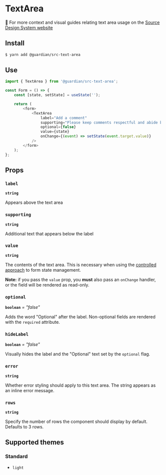 # TextArea

📣 For more context and visual guides relating text area usage on the [Source Design System website](https://www.theguardian.design/2a1e5182b/p/77ee17-overview)

## Install

```sh
$ yarn add @guardian/src-text-area
```

## Use

```js
import { TextArea } from '@guardian/src-text-area';

const Form = () => {
    const [state, setState] = useState('');

    return (
        <form>
            <TextArea
                label="Add a comment"
                supporting="Please keep comments respectful and abide by the community guidelines."
                optional={false}
                value={state}
                onChange={(event) => setState(event.target.value)}
            />
        </form>
    );
};
```

## Props

### `label`

**`string`**

Appears above the text area

### `supporting`

**`string`**

Additional text that appears below the label

### `value`

**`string`**

The contents of the text area. This is necessary when using the [controlled approach](https://reactjs.org/docs/forms.html#controlled-components) to form state management.

**Note:** if you pass the `value` prop, you **must** also pass an `onChange` handler, or the field will be rendered as read-only.

### `optional`

**`boolean`** _= "false"_

Adds the word "Optional" after the label. Non-optional fields are rendered with the `required` attribute.

### `hideLabel`

**`boolean`** _= "false"_

Visually hides the label and the "Optional" text set by the `optional` flag.

### `error`

**`string`**

Whether error styling should apply to this text area. The string appears as an inline error message.

### `rows`

**`string`**

Specify the number of rows the component should display by default. Defaults to 3 rows.

## Supported themes

### Standard

-   `light`
